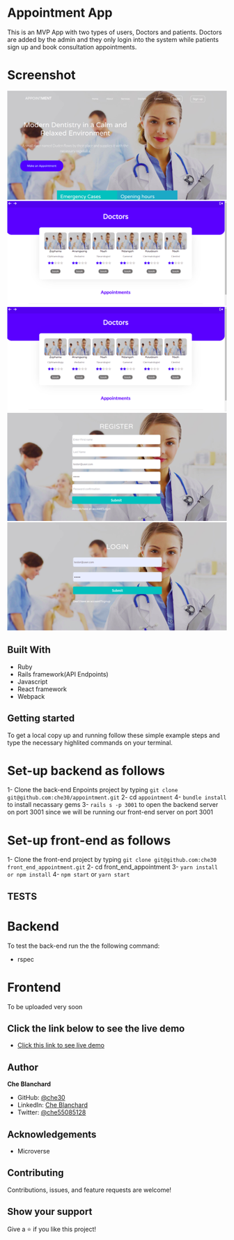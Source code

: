 
# Appointment App
This is an MVP App with two types of users, Doctors and patients. Doctors are added by the admin and they only login into the system while patients sign up and book consultation appointments.

# Screenshot
![screenshot](./src/assets/images/AppointmentHome.png)
![screenshot](./src/assets/images/AppointmenPatientDashboard.png)
![screenshot](./src/assets/images/AppointmenPatientDashboard.png)
![screenshot](./src/assets/images/AppointmentSignUp.png)
![screenshot](./src/assets/images/AppontmentLogin.png)
## Built With
- Ruby
- Rails framework(API Endpoints)
- Javascript
- React framework
- Webpack

## Getting started
   To get a local copy up and running follow these simple example steps and type the necessary  highlited commands on your terminal.
# Set-up backend as follows
  1- Clone the back-end Enpoints project by typing `git clone git@github.com:che30/appointment.git` 
  2- cd `appointment`
  4- `bundle install` to install necassary gems
  3- `rails s -p 3001` to open the backend server on port 3001 since we will be running our front-end server on port 3001
# Set-up front-end as follows
 1- Clone the front-end project by typing `git clone git@github.com:che30 front_end_appointment.git` 
 2- cd front_end_appointment
 3- `yarn install or npm install`
 4- `npm start` or `yarn start`

  
## TESTS
# Backend
To test the back-end run the the following command:
- rspec
# Frontend
To be uploaded very soon
## Click the link below to see the live demo
- [Click this link to see live demo](https://cheappointment.herokuapp.com)

## Author
**Che Blanchard**
- GitHub: [@che30](https://github.com/che30)
- LinkedIn: [Che Blanchard](https://www.linkedin.com/in/che-nsoh-9455271b0/)
- Twitter: [@che55085128](https://twitter.com/che55085128)
## Acknowledgements
- Microverse
##  Contributing

Contributions, issues, and feature requests are welcome!

## Show your support

Give a ⭐️ if you like this project!
